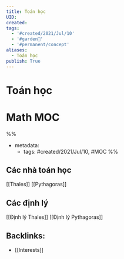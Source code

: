 ```yaml
---
title: Toán học
UID: 
created: 
tags:
  - '#created/2021/Jul/10'
  - '#garden🏡'
  - '#permanent/concept'
aliases:
  - Toán học
publish: True
---
```

# Toán học



# Math MOC

%% 
- metadata:
	- tags: #created/2021/Jul/10, #MOC 
%%

## Các nhà toán học
[[Thales]] 
[[Pythagoras]]

## Các định lý 
[[Định lý Thales]]
[[Định lý Pythagoras]]

## Backlinks:
- [[Interests]]

